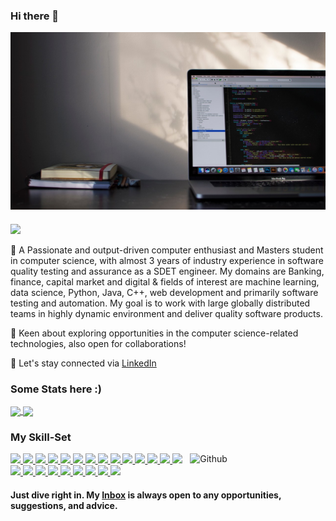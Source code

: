 ### Hi there 👋

<!--
**Priya-Murkute/Priya-Murkute** is a ✨ _special_ ✨ repository because its `README.md` (this file) appears on your GitHub profile.

Here are some ideas to get you started:

- 🔭 I’m currently working on ...
- 🌱 I’m currently learning ...
- 👯 I’m looking to collaborate on ...
- 🤔 I’m looking for help with ...
- 💬 Ask me about ...
- 📫 How to reach me: ...
- 😄 Pronouns: ...
- ⚡ Fun fact: ...
-->

<!-- A Passionate engineer to achieve goals and work towrads success -->

<a href="https://github.com/Priya-Murkute" target="_blank">
 <img align="center" src="https://github.com/Priya-Murkute/Priya-Murkute/blob/main/banner.jpg" />
</a>

###
![](https://komarev.com/ghpvc/?username=your-github-Priya-Murkute&color=blueviolet)

   🎯 A Passionate and output-driven computer enthusiast and Masters student in computer science, with almost 3 years of industry experience in software quality testing and assurance as a SDET engineer. My domains are Banking, finance, capital market and digital & fields of interest are machine learning, data science, Python, Java, C++, web development and primarily software testing and automation. My goal is to work with large globally distributed teams in highly dynamic environment and deliver quality software products.

   🏅 Keen about exploring opportunities in the computer science-related technologies, also open for collaborations! 

   🌈 Let's stay connected via [LinkedIn](https://www.linkedin.com/in/priya-murkute-5880ab146)

### Some Stats here :)

<a href="https://github.com/Priya-Murkute">
  <img align="center" src="https://github-readme-stats.vercel.app/api?username=rutujak24&show_icons=true&theme=dracula&count_private=true" />
</a>
<a href="https://github.com/Priya-Murkute">
  <img align="center" src="https://github-readme-stats.vercel.app/api/top-langs/?username=rutujak24&theme=onedark&langs_count=8&layout=compact" />
</a>

### My Skill-Set
<img width="43%" align="right" alt="Github" src="https://raw.githubusercontent.com/onimur/.github/master/.resources/git-header.svg" />
<a href="https://github.com/Priya-Murkute">
<img src="https://img.shields.io/badge/python%20-%2314354C.svg?&style=for-the-badge&logo=python&logoColor=white"/>
</a>
<a href="https://github.com/Priya-Murkute">
<img src="https://img.shields.io/badge/r-%23276DC3.svg?&style=for-the-badge&logo=r&logoColor=white"/>
</a>
<a href="https://github.com/Priya-Murkute">
<img src="https://img.shields.io/badge/c++%20-%2300599C.svg?&style=for-the-badge&logo=c%2B%2B&ogoColor=white"/>
</a>
<a href="https://github.com/Priya-Murkute">
<img src="https://img.shields.io/badge/java-%23ED8B00.svg?&style=for-the-badge&logo=java&logoColor=white"/>
</a>
<a href="https://github.com/Priya-Murkute">
<img src="https://img.shields.io/badge/php-%23777BB4.svg?&style=for-the-badge&logo=php&logoColor=white"/>
</a>
<a href="https://github.com/Priya-Murkute">
<img src="https://img.shields.io/badge/html5%20-%23E34F26.svg?&style=for-the-badge&logo=html5&logoColor=white"/>
</a>
<a href="https://github.com/Priya-Murkute">
<img src="https://img.shields.io/badge/css3%20-%231572B6.svg?&style=for-the-badge&logo=css3&logoColor=white"/>
</a>
<a href="https://github.com/Priya-Murkute">
<img src="https://img.shields.io/badge/bootstrap%20-%23563D7C.svg?&style=for-the-badge&logo=bootstrap&logoColor=white"/>
</a>
<a href="https://github.com/Priya-Murkute">
<img src="https://img.shields.io/badge/javascript%20-%23323330.svg?&style=for-the-badge&logo=javascript&logoColor=%23F7DF1E"/>
</a>
<a href="https://github.com/Priya-Murkute">
<img src="https://img.shields.io/badge/git%20-%23F05033.svg?&style=for-the-badge&logo=git&logoColor=white"/>
</a>
<a href="https://github.com/Priya-Murkute">
<img src="https://img.shields.io/badge/github%20-%23121011.svg?&style=for-the-badge&logo=github&logoColor=white"/>
</a>
<a href="https://github.com/Priya-Murkute">
<img src="https://img.shields.io/badge/mysql-%2300f.svg?&style=for-the-badge&logo=mysql&logoColor=white"/>
</a>
<a href="https://github.com/Priya-Murkute">
<img src ="https://img.shields.io/badge/sqlite-%2307405e.svg?&style=for-the-badge&logo=sqlite&logoColor=white"/>
</a>
<a href="https://github.com/Priya-Murkute">
<img src="https://img.shields.io/badge/Jupyter%20-%23F37626.svg?&style=for-the-badge&logo=Jupyter&logoColor=white" />
</a>
<a href="https://github.com/Priya-Murkute">
<img src="https://img.shields.io/badge/Typescript%20-%23D00000.svg?&style=for-the-badge&logo=Keras&logoColor=white"/>
</a>
<a href="https://github.com/Priya-Murkute">
<img src="https://img.shields.io/badge/Selenium%20-%23FF6F00.svg?&style=for-the-badge&logo=TensorFlow&logoColor=white" />
</a>
<a href="https://github.com/Priya-Murkute">
<img src="https://img.shields.io/badge/WebdriverIO%20-%23EE4C2C.svg?&style=for-the-badge&logo=PyTorch&logoColor=white" />
</a>
<a href="https://github.com/Priya-Murkute">
<img src="https://img.shields.io/badge/pandas%20-%23150458.svg?&style=for-the-badge&logo=pandas&logoColor=white" />
</a>
<a href="https://github.com/Priya-Murkute">
<img src="https://img.shields.io/badge/apache%20-%23D42029.svg?&style=for-the-badge&logo=apache&logoColor=white"/>
</a>
<a href="https://github.com/Priya-Murkute">
<img src="https://img.shields.io/badge/spring%20-%236DB33F.svg?&style=for-the-badge&logo=spring&logoColor=white"/>
</a>
<a href="https://github.com/Priya-Murkute">
<img src="https://img.shields.io/badge/azure%20-%230072C6.svg?&style=for-the-badge&logo=azure-devops&logoColor=white"/>
</a>
<a href="https://github.com/Priya-Murkute">
<img src="https://img.shields.io/badge/django%20-%23D00000.svg?&style=for-the-badge&logo=django&logoColor=white"/>
</a>
<a href="https://github.com/Priya-Murkute">
<img src="https://img.shields.io/badge/flask%20-%23FF6F00.svg?&style=for-the-badge&logo=flask&logoColor=white" />
</a>






#### Just dive right in. My [Inbox](mailto:priyamurkute7@gmail.com?subject=[GitHub]%20Source%20Han%20Sans) is always open to any opportunities, suggestions, and advice.

